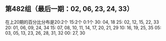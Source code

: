 ## 第482组（最后一期：02, 06, 23, 24, 33）

在上20期的百分比分布是20:2个 15:2个 0:1个
30: 04, 18
25: 02, 12, 15, 22, 33
20: 01, 06, 09, 24, 34
15: 07, 08, 10, 11, 14, 17, 20, 21, 29
10: 16, 19, 25, 35
05: 03, 05, 13, 23, 26, 28, 31, 32
00: 27, 30
